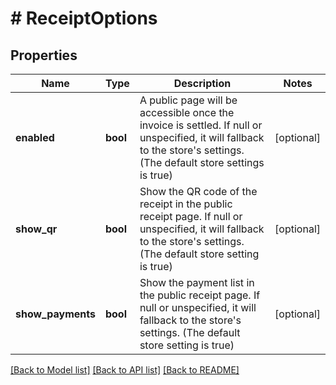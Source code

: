 # # ReceiptOptions

## Properties

Name | Type | Description | Notes
------------ | ------------- | ------------- | -------------
**enabled** | **bool** | A public page will be accessible once the invoice is settled. If null or unspecified, it will fallback to the store&#39;s settings. (The default store settings is true) | [optional]
**show_qr** | **bool** | Show the QR code of the receipt in the public receipt page. If null or unspecified, it will fallback to the store&#39;s settings. (The default store setting is true) | [optional]
**show_payments** | **bool** | Show the payment list in the public receipt page. If null or unspecified, it will fallback to the store&#39;s settings. (The default store setting is true) | [optional]

[[Back to Model list]](../../README.md#models) [[Back to API list]](../../README.md#endpoints) [[Back to README]](../../README.md)
